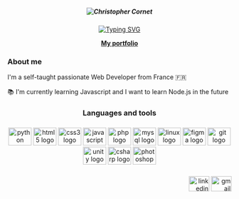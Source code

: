 ##### <p align="center">![Christopher Cornet](https://user-images.githubusercontent.com/115154379/216736487-6f4e37eb-3f68-4082-99e9-0e7d4122fff0.png) </p>

<p align="center"> <a href="Typing"><img src="https://readme-typing-svg.demolab.com?font=Fira+Code&weight=600&duration=4000&pause=100&color=2E77F7&center=true&width=435&lines=Student+in+web+development+%F0%9F%8E%93;at+La+Plateforme+%F0%9F%93%9A;Goal%3A+Full Stack+Developer+%F0%9F%96%A5%EF%B8%8F" alt="Typing SVG" /></a> </p>

<p align="center"> <a href="https://christopher-cornet.students-laplateforme.io/" target="_blank"> <b> My portfolio </b> </a> </p>

<h3 align="left">About me</h2>

<p align="left">I'm a self-taught passionate Web Developer from France 🇫🇷</p>
<p align="left">📚 I'm currently learning Javascript and I want to learn Node.js in the future</p>

<h3 align="center">Languages and tools</h3>

###

<div align="center">
  <img src="https://cdn.jsdelivr.net/gh/devicons/devicon/icons/python/python-original.svg" height="40" width="52" alt="python logo"  />
  <img src="https://cdn.jsdelivr.net/gh/devicons/devicon/icons/html5/html5-original.svg" height="40" width="52" alt="html5 logo"  />
  <img src="https://cdn.jsdelivr.net/gh/devicons/devicon/icons/css3/css3-original.svg" height="40" width="52" alt="css3 logo"  />
  <img src="https://cdn.jsdelivr.net/gh/devicons/devicon/icons/javascript/javascript-original.svg" height="40" width="52" alt="javascript logo"  />
  <img src="https://cdn.jsdelivr.net/gh/devicons/devicon/icons/php/php-original.svg" height="40" width="52" alt="php logo"  />
  <img src="https://cdn.jsdelivr.net/gh/devicons/devicon/icons/mysql/mysql-original.svg" height="40" width="52" alt="mysql logo"  />
  <img src="https://cdn.jsdelivr.net/gh/devicons/devicon/icons/linux/linux-original.svg" height="40" width="52" alt="linux logo"  />
  <img src="https://cdn.jsdelivr.net/gh/devicons/devicon/icons/figma/figma-original.svg" height="40" width="52" alt="figma logo"  />
  <img src="https://cdn.jsdelivr.net/gh/devicons/devicon/icons/git/git-original.svg" height="40" width="52" alt="git logo"  />
  <img src="https://cdn.jsdelivr.net/gh/devicons/devicon/icons/unity/unity-original.svg" height="40" width="52" alt="unity logo"  />
  <img src="https://cdn.jsdelivr.net/gh/devicons/devicon/icons/csharp/csharp-original.svg" height="40" width="52" alt="csharp logo"  />
  <img src="https://cdn.jsdelivr.net/gh/devicons/devicon/icons/photoshop/photoshop-plain.svg" height="40" width="52" alt="photoshop logo"  />
</div>

###

<div align="right">
  <a href="https://www.linkedin.com/in/christopher-cornet/" target="_blank"><img src="https://raw.githubusercontent.com/maurodesouza/profile-readme-generator/master/src/assets/icons/social/linkedin/default.svg" width="46" height="34" alt="linkedin logo"  /></a>
  <img src="https://raw.githubusercontent.com/maurodesouza/profile-readme-generator/master/src/assets/icons/social/gmail/default.svg" width="46" height="34" alt="gmail logo"  />
</div>

###
